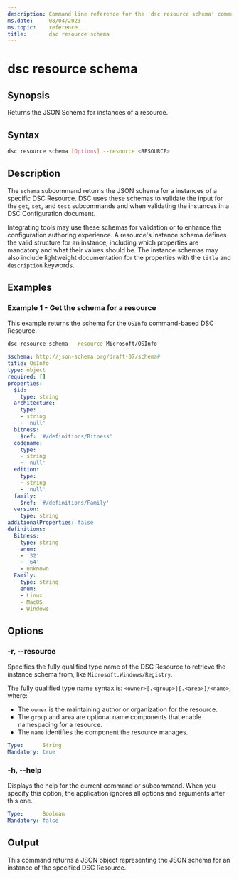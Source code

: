 ```yaml
---
description: Command line reference for the 'dsc resource schema' command
ms.date:     08/04/2023
ms.topic:    reference
title:       dsc resource schema
---
```


# dsc resource schema

## Synopsis

Returns the JSON Schema for instances of a resource.

## Syntax

```sh
dsc resource schema [Options] --resource <RESOURCE>
```

## Description

The `schema` subcommand returns the JSON schema for a instances of a specific DSC Resource. DSC
uses these schemas to validate the input for the `get`, `set`, and `test` subcommands and when
validating the instances in a DSC Configuration document.

Integrating tools may use these schemas for validation or to enhance the configuration authoring
experience. A resource's instance schema defines the valid structure for an instance, including
which properties are mandatory and what their values should be. The instance schemas may also
include lightweight documentation for the properties with the `title` and `description` keywords.

## Examples

### Example 1 - Get the schema for a resource

This example returns the schema for the `OSInfo` command-based DSC Resource.

```sh
dsc resource schema --resource Microsoft/OSInfo
```

```yaml
$schema: http://json-schema.org/draft-07/schema#
title: OsInfo
type: object
required: []
properties:
  $id:
    type: string
  architecture:
    type:
    - string
    - 'null'
  bitness:
    $ref: '#/definitions/Bitness'
  codename:
    type:
    - string
    - 'null'
  edition:
    type:
    - string
    - 'null'
  family:
    $ref: '#/definitions/Family'
  version:
    type: string
additionalProperties: false
definitions:
  Bitness:
    type: string
    enum:
    - '32'
    - '64'
    - unknown
  Family:
    type: string
    enum:
    - Linux
    - MacOS
    - Windows
```

## Options

### -r, --resource

Specifies the fully qualified type name of the DSC Resource to retrieve the instance schema from,
like `Microsoft.Windows/Registry`.

The fully qualified type name syntax is: `<owner>[.<group>][.<area>]/<name>`, where:

- The `owner` is the maintaining author or organization for the resource.
- The `group` and `area` are optional name components that enable namespacing for a resource.
- The `name` identifies the component the resource manages.

```yaml
Type:      String
Mandatory: true
```

### -h, --help

Displays the help for the current command or subcommand. When you specify this option, the
application ignores all options and arguments after this one.

```yaml
Type:      Boolean
Mandatory: false
```

## Output

This command returns a JSON object representing the JSON schema for an instance of the specified
DSC Resource.
